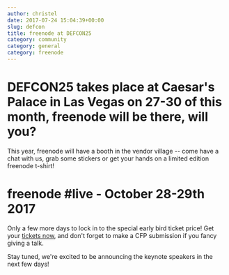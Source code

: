 ```yaml
---
author: christel
date: 2017-07-24 15:04:39+00:00
slug: defcon
title: freenode at DEFCON25
category: community
category: general
category: freenode
---
```


# DEFCON25 takes place at Caesar's Palace in Las Vegas on 27-30 of this month, freenode will be there, will you?

This year, freenode will have a booth in the vendor village -- come have a chat with us, grab some stickers or get your hands on a limited edition freenode t-shirt! 

# freenode #live - October 28-29th 2017
Only a few more days to lock in to the special early bird ticket price! Get your [tickets now](https://freenode.live/conference/fn-live17/tickets), and don't forget to make a CFP submission if you fancy giving a talk. 

Stay tuned, we're excited to be announcing the keynote speakers in the next few days!
